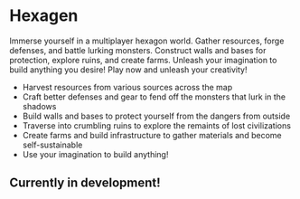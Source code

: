# Hexagen
Immerse yourself in a multiplayer hexagon world. Gather resources, forge defenses, and battle lurking monsters. Construct walls and bases for protection, explore ruins, and create farms. Unleash your imagination to build anything you desire! Play now and unleash your creativity!

- Harvest resources from various sources across the map
- Craft better defenses and gear to fend off the monsters that lurk in the shadows
- Build walls and bases to protect yourself from the dangers from outside
- Traverse into crumbling ruins to explore the remaints of lost civilizations
- Create farms and build infrastructure to gather materials and become self-sustainable
- Use your imagination to build anything!

## Currently in development!
